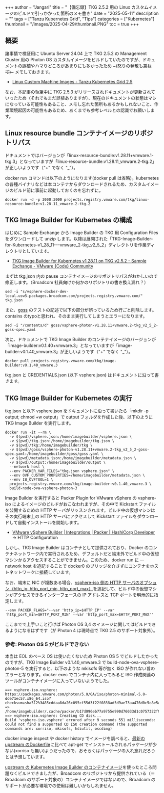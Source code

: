 +++
author = "Jangari"
title = "【備忘録】TKG 2.5.2 用の Linux カスタムイメージのビルドで引っかかった箇所のメモ書き"
date = "2025-05-11"
description = ""
tags = ["Tanzu Kubernetes Grid", "Tips"]
categories = ["Kubernetes"]
thumbnail = "/images/2025-04-29/thumbnail.PNG"
toc = true
+++

## 概要
諸事情で検証用に Ubuntu Server 24.04 上で TKG 2.5.2 の Management Cluster 用の Photon OS カスタムイメージをビルドしていたのですが、ドキュメントの誤植やハマりどころがあまりにも多かったため ~~~(怒りの発散も兼ねて)~~~ メモしておきます。

- [Linux Custom Machine Images - Tanzu Kubernetes Grid 2.5](https://techdocs.broadcom.com/us/en/vmware-tanzu/standalone-components/tanzu-kubernetes-grid/2-5/tkg/mgmt-byoi-linux.html)

なお、本記事の執筆中に TKG 2.5.3 がリリースされドキュメントが更新されていったため（それでもまだ誤植ありますが）、現在のドキュメントの状態はマシになっている可能性もあること、メモし忘れた箇所もあるかもしれないこと、作業環境起因の可能性もあるため、あくまでも参考レベルとの認識でお願いします。

## Linux resource bundle コンテナイメージのリポジトリパス
ドキュメントではバージョンが「linux-resource-bundle:v1.28.11+vmware.1-tkg.3」となっていますが「linux-resource-bundle:v1.28.11_vmware.2-tkg.2」が正しいようです（"+" でなく "_"）。

docker run コマンドは以下のようになります(docker pull は省略)。kubernetes の各種バイナリなどは本コンテナからダウンロードされるため、カスタムイメージのビルド前に事前に起動しておくのを忘れずに。

```
docker run -d -p 3000:3000 projects.registry.vmware.com/tkg/linux-resource-bundle:v1.28.11_vmware.2-tkg.2
```

## TKG Image Builder for Kubernetes の構成
はじめに Sample Exchange から Image Builder の TKG 用 Configuration Files をダウンロードして unzip します。以降は展開された「TKG-Image-Builder-for-Kubernetes-v1_28_11-\-\-vmware_2-tkg_v2_5_2」ディレクトリを作業ディレクトリとしています。

- [TKG Image Builder for Kubernetes v1.28.11 on TKG v2.5.2 - Sample Exchange - VMware {Code} Community](https://community.broadcom.com/vmware-code/viewdocument/tkg-image-builder-for-kubernetes-v1-3?CommunityKey=d743a854-b7b6-437f-9698-4dd8983b11cf&tab=librarydocuments)

まずは tkg.json 内の pause コンテナイメージのリポジトリパスがおかしいので修正します。（Broadcom 社員向けか何かのリポジトリの書き換え漏れ？）

```
sed -i "s/vsphere-docker-dev-local.usw5.packages.broadcom.com/projects.registry.vmware.com/" tkg.json
```

また、[goss](https://github.com/goss-org/goss) のテストの記述で以下の部分が誤っているため行ごと削除します。contains のtypoと思われ、そのまま実行してしまうとエラーになります。

```
sed -i "/contents/d" goss/vsphere-photon-v1.28.11+vmware.2-tkg_v2_5_2-goss-spec.yaml
```

次に、ドキュメントで TKG Image Builder のコンテナイメージのバージョンが「image-builder:v0.1.40+vmware.3」となっていますが「image-builder:v0.1.40_vmware.3」が正しいようです（"+" でなく "_"）。

```
docker pull projects.registry.vmware.com/tkg/image-builder:v0.1.40_vmware.3
```

tkg.json と CREDENTIALS.json (以下 vsphere.json) はドキュメントに沿って書きます。

## TKG Image Builder for Kubernetes の実行
tkg.json と以下 vsphere.json をドキュメントに沿って書いたら「mkdir -p output; chmod +w output」で output フォルダを作成した後、以下のように TKG Image Builder を実行します。

```
docker run -it --rm \
  -v $(pwd)/vsphere.json:/home/imagebuilder/vsphere.json \
  -v $(pwd)/tkg.json:/home/imagebuilder/tkg.json \
  -v $(pwd)/tkg:/home/imagebuilder/tkg \
  -v $(pwd)/goss/vsphere-photon-v1.28.11+vmware.2-tkg_v2_5_2-goss-spec.yaml:/home/imagebuilder/goss/goss.yaml \
  -v $(pwd)/metadata.json:/home/imagebuilder/metadata.json \
  -v $(pwd)/output:/home/imagebuilder/output \
  --network host \
  --env PACKER_VAR_FILES="tkg.json vsphere.json" \
  --env OVF_CUSTOM_PROPERTIES=/home/imagebuilder/metadata.json \
  --env IB_OVFTOOL=1 \
  projects.registry.vmware.com/tkg/image-builder:v0.1.40_vmware.3 \
  build-node-ova-vsphere-photon-3
```

Image Builder を実行すると Packer Plugin for VMware vSphere の vsphere-iso によるイメージのビルドがおこなわれますが、その中で Kickstart ファイルを公開するための HTTP サーバがリッスンされます。ビルド中の仮想マシンはその実行端末上の HTTP サーバにアクセスして Kickstart ファイルをダウンロードして自動インストールを開始します。

- [VMware vSphere Builder | Integrations | Packer | HashiCorp Developer](https://developer.hashicorp.com/packer/integrations/hashicorp/vsphere/latest/components/builder/vsphere-iso)  
→ HTTP Configuration

しかし、TKG Image Builder はコンテナとして提供されており、Docker のコンテナネットワーク内で実行されるため、デフォルトだと端末外でビルド中の仮想マシンからアクセスすることができません。このため、docker run に -\-network host を追記することで docker0 のブリッジを介さずにコンテナをホストネットワークに接続しています。

なお、端末に NIC が複数ある場合、[vsphere-iso 側の HTTP サーバのオプション（http_ip, http_port_min, http_port_max）](https://developer.hashicorp.com/packer/integrations/hashicorp/vsphere/latest/components/builder/vsphere-iso#http-configuration)を追記して、ビルド中の仮想マシンがアクセスできるインターフェースの IP アドレスと TCP ポートを明示的に指定します。

```
--env PACKER_FLAGS="--var 'http_ip=$HTTP_IP' --var 'http_port_min=$HTTP_PORT_MIN' --var 'http_port_max=$HTTP_PORT_MAX'"
```

ここまでで上手いこと行けば Photon OS 3,4 のイメージに関してはビルドできるようになるはずです（が Photon 4 は現時点で TKG 2.5 のサポート対象外）。

### 参考: Photon OS 5 がビルドできない
本当は EOL のベース OS は使いたくないため Photon OS 5 でビルドしたかったのですが、TKG Image Builder v0.1.40_vmware.3 で build-node-ova-vsphere-photon-5 を実行すると、以下のような mkisofs 等が無く ISO が作れない旨のエラーとなります。docker exec でコンテナ内に入ってみると ISO 作成関連のツールがコンテナイメージに入っていないようでした。

```
==> vsphere-iso.vsphere: https://packages.vmware.com/photon/5.0/GA/iso/photon-minimal-5.0-dde71ec57.x86_64.iso?checksum=sha512%3A85cddaa8da26c095cf55d3f22f0838ad5d9ae73aa476d0c5c8e54bfbfcb432deaf940733c2cb5af14d1e5b133da65c17f3f4e215bf381d5b8b411d548b66a463 => /home/imagebuilder/.cache/packer/b17d096eb77a9755e990d76033d1c0757322f9bd.iso
==> vsphere-iso.vsphere: Creating CD disk...
Build 'vsphere-iso.vsphere' errored after 9 seconds 551 milliseconds: could not find a supported CD ISO creation command (the supported commands are: xorriso, mkisofs, hdiutil, oscdimg)
```

docker image inspect や docker history でイメージを調べると、[最新の upstream のDockerfile](https://github.com/kubernetes-sigs/image-builder/blob/main/images/capi/Dockerfile)に比べて apt-get でインストールされるパッケージが少ない(xorriso も無い)ようだったので、おそらくはパッケージの入れ忘れだろうとは予想しています。

[upstream の Kubernetes Image Builder のコンテナイメージ](https://github.com/kubernetes-sigs/image-builder/releases)を使ったところ問題なくビルドできましたが、Broadcom のリポジトリから提供されている（＝Broadcom のサポート対象の）コンテナイメージではないので、Broadcom のサポートが必要な環境での使用は難しいかもしれません。